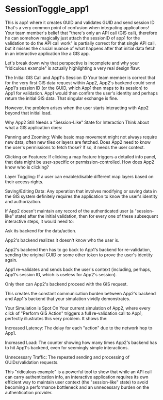 # SessionToggle_app1
This is app1 where it creates GUID and validates GUID and send session ID
That's a very common point of confusion when integrating applications! Your team member's belief that "there's only an API call (GIS call), therefore he can somehow magically just attach the sessionID of app1 for the validation to do the API call work" is partially correct for that single API call, but it misses the crucial nuance of what happens after that initial data fetch in an interactive application like a GIS app.

Let's break down why that perspective is incomplete and why your "ridiculous example" is actually highlighting a very real design flaw:

The Initial GIS Call and App1's Session ID
Your team member is correct that for the very first GIS data request within App2, App2's backend could send App1's session ID (or the GUID, which App1 then maps to its session) to App1 for validation. App1 would then confirm the user's identity and perhaps return the initial GIS data. That singular exchange is fine.

However, the problem arises when the user starts interacting with App2 beyond that initial load.

Why App2 Still Needs a "Session-Like" State for Interaction
Think about what a GIS application does:

Panning and Zooming: While basic map movement might not always require new data, often new tiles or layers are fetched. Does App2 need to know the user's permissions to fetch those? If so, it needs the user context.

Clicking on Features: If clicking a map feature triggers a detailed info panel, that data might be user-specific or permission-controlled. How does App2 know who is clicking?

Layer Toggling: If a user can enable/disable different map layers based on their access rights.

Saving/Editing Data: Any operation that involves modifying or saving data in the GIS system definitely requires the application to know the user's identity and authorization.

If App2 doesn't maintain any record of the authenticated user (a "session-like" state) after the initial validation, then for every one of these subsequent interactive steps, it would need to:

Ask its backend for the data/action.

App2's backend realizes it doesn't know who the user is.

App2's backend then has to go back to App1's backend for re-validation, sending the original GUID or some other token to prove the user's identity again.

App1 re-validates and sends back the user's context (including, perhaps, App1's session ID, which is useless for App2's session).

Only then can App2's backend proceed with the GIS request.

This creates the constant communication burden between App2's backend and App1's backend that your simulation vividly demonstrates.

Your Simulation is Spot On
Your current simulation of App2, where every click of "Perform GIS Action" triggers a full re-validation call to App1, perfectly illustrates this very problem. It shows the:

Increased Latency: The delay for each "action" due to the network hop to App1.

Increased Load: The counter showing how many times App2's backend has to hit App1's backend, even for seemingly simple interactions.

Unnecessary Traffic: The repeated sending and processing of GUIDs/validation requests.

This "ridiculous example" is a powerful tool to show that while an API call can carry authentication info, an interactive application requires its own efficient way to maintain user context (the "session-like" state) to avoid becoming a performance bottleneck and an unnecessary burden on the authentication provider.